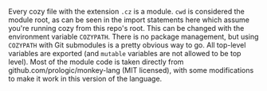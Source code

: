 Every cozy file with the extension `.cz` is a module. `cwd` is considered the
module root, as can be seen in the import statements here which assume you're
running cozy from this repo's root. This can be changed with the environment
variable `COZYPATH`. There is no package management, but using `COZYPATH` with
Git submodules is a pretty obvious way to go. All top-level variables are
exported (and `mutable` variables are not allowed to be top level). Most of the
module code is taken directly from github.com/prologic/monkey-lang (MIT
licensed), with some modifications to make it work in this version of the
language.

